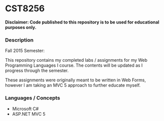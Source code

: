 # CST8256

**Disclaimer: Code published to this repository is to be used for educational purposes only.**

### Description

Fall 2015 Semester:

This repository contains my completed labs / assignments for my Web Programming Languages I course. The contents will be updated as I progress through the semester.  

These assignments were originally meant to be written in Web Forms, however I am taking an MVC 5 approach to further educate myself.

### Languages / Concepts
- Microsoft C#
- ASP.NET MVC 5